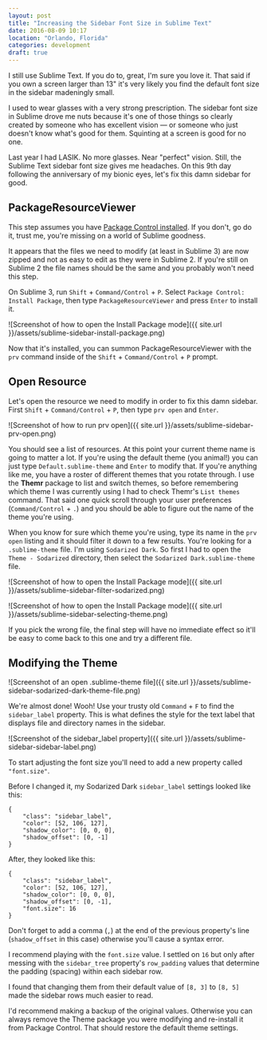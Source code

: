 ```yaml
---
layout: post
title: "Increasing the Sidebar Font Size in Sublime Text"
date: 2016-08-09 10:17
location: "Orlando, Florida"
categories: development
draft: true
---
```


I still use Sublime Text. If you do to, great, I'm sure you love it. That said
if you own a screen larger than 13" it's very likely you find the default font
size in the sidebar madeningly small.

I used to wear glasses with a very strong prescription. The sidebar font size in
Sublime drove me nuts because it's one of those things so clearly created by
someone who has excellent vision — or someone who just doesn't
know what's good for them. Squinting at a screen is good for no one.

Last year I had LASIK. No more glasses. Near "perfect" vision. Still, the
Sublime Text sidebar font size gives me headaches. On this 9th day following the
anniversary of my bionic eyes, let's fix this damn sidebar for good.

## PackageResourceViewer

This step assumes you have [Package Control installed](https://packagecontrol.io/installation).
If you don't, go do it, trust me, you're missing on a world of Sublime goodness.

It appears that the files we need to modify (at least in Sublime 3) are now
zipped and not as easy to edit as they were in Sublime 2. If you're still on
Sublime 2 the file names should be the same and you probably won't need this
step.

On Sublime 3, run `Shift` + `Command/Control` + `P`.
Select `Package Control: Install Package`, then type `PackageResourceViewer` and
press `Enter` to install it.

![Screenshot of how to open the Install Package mode]({{ site.url }}/assets/sublime-sidebar-install-package.png)

Now that it's installed, you can summon PackageResourceViewer with the `prv`
command inside of the `Shift` + `Command/Control` + `P` prompt.

## Open Resource

Let's open the resource we need to modify in order to fix this damn sidebar.
First `Shift` + `Command/Control` + `P`, then type `prv open` and `Enter`.

![Screenshot of how to run prv open]({{ site.url }}/assets/sublime-sidebar-prv-open.png)

You should see a list of resources. At this point your current theme name is
going to matter a lot. If you're using the default theme (you animal!) you can
just type `Default.sublime-theme` and `Enter` to modify that. If you're anything
like me, you have a roster of different themes that you rotate through. I use
the **Themr** package to list and switch themes, so before remembering which
theme I was currently using I had to check Themr's `List themes` command. That
said one quick scroll through your user preferences (`Command/Control` + `.`)
and you should be able to figure out the name of the theme you're using.

When you know for sure which theme you're using, type its name in the `prv open`
listing and it should filter it down to a few results. You're looking for a
`.sublime-theme` file. I'm using `Sodarized Dark`. So first I had to open the
`Theme - Sodarized` directory, then select the `Sodarized Dark.sublime-theme`
file.

![Screenshot of how to open the Install Package mode]({{ site.url }}/assets/sublime-sidebar-filter-sodarized.png)

![Screenshot of how to open the Install Package mode]({{ site.url }}/assets/sublime-sidebar-selecting-theme.png)

If you pick the wrong file, the final step will have no immediate effect so
it'll be easy to come back to this one and try a different file.

## Modifying the Theme

![Screenshot of an open .sublime-theme file]({{ site.url }}/assets/sublime-sidebar-sodarized-dark-theme-file.png)

We're almost done! Wooh! Use your trusty old `Command` + `F` to find the
`sidebar_label` property. This is what defines the style for the text label
that displays file and directory names in the sidebar.

![Screenshot of the sidebar_label property]({{ site.url }}/assets/sublime-sidebar-sidebar-label.png)

To start adjusting the font size you'll need to add a new property called
`"font.size"`.

Before I changed it, my Sodarized Dark `sidebar_label` settings looked like this:
```
{
    "class": "sidebar_label",
    "color": [52, 106, 127],
    "shadow_color": [0, 0, 0],
    "shadow_offset": [0, -1]
}
```

After, they looked like this:
```
{
    "class": "sidebar_label",
    "color": [52, 106, 127],
    "shadow_color": [0, 0, 0],
    "shadow_offset": [0, -1],
    "font.size": 16
}
```

Don't forget to add a comma (`,`) at the end of the previous property's line
(`shadow_offset` in this case) otherwise you'll cause a syntax error.

I recommend playing with the `font.size` value. I settled on `16` but only
after messing with the `sidebar_tree` property's `row_padding` values that
determine the padding (spacing) within each sidebar row.

I found that changing them from their default value of `[8, 3]` to `[8, 5]` made
the sidebar rows much easier to read.

I'd recommend making a backup of the original values. Otherwise you can always
remove the Theme package you were modifying and re-install it from Package
Control. That should restore the default theme settings.

